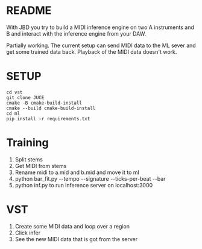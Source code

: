 README
======

With JBD you try to build a MIDI inference engine on two A instruments and B and interact with the inference engine from your DAW.

Partially working. The current setup can send MIDI data to the ML sever and get some trained data back.
Playback of the MIDI data doesn't work.

SETUP
=====

```
cd vst
git clone JUCE
cmake -B cmake-build-install 
cmake --build cmake-build-install 
cd ml
pip install -r requirements.txt
```

Training
========

1. Split stems
2. Get MIDI from stems
3. Rename midi to a.mid and b.mid and move it to ml
4. python bar_fit.py --tempo --signature --ticks-per-beat --bar
5. python inf.py to run inference server on localhost:3000


VST
===

1. Create some MIDI data and loop over a region
2. Click infer
3. See the new MIDI data that is got from the server



